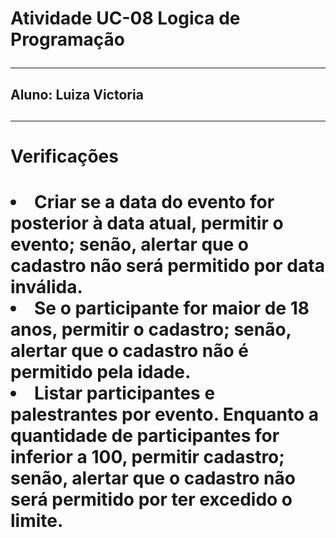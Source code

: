 <h1>Atividade UC-08 Logica de Programação
  <hr>
   <h2>Aluno: Luiza Victoria<h2/>
    <hr>
     <h1>Verificações<h1/>
<li><strong>Criar se a data do evento for posterior à data atual, permitir o evento; senão, alertar que o cadastro não será permitido por data inválida.<strong><li/>
Se o participante for maior de 18 anos, permitir o cadastro; senão, alertar que o cadastro não é permitido pela idade.<strong><li/> 
Listar participantes e palestrantes por evento. 
Enquanto a quantidade de participantes for inferior a 100, permitir cadastro; senão, alertar que o cadastro não será permitido por ter excedido o limite.
